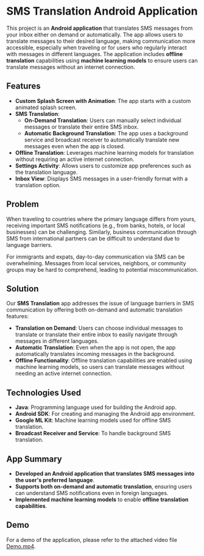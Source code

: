 # SMS Translation Android Application

This project is an **Android application** that translates SMS messages from your inbox either on demand or automatically. The app allows users to translate messages to their desired language, making communication more accessible, especially when traveling or for users who regularly interact with messages in different languages. The application includes **offline translation** capabilities using **machine learning models** to ensure users can translate messages without an internet connection.

## Features

- **Custom Splash Screen with Animation**: The app starts with a custom animated splash screen.
- **SMS Translation**:
  - **On-Demand Translation**: Users can manually select individual messages or translate their entire SMS inbox.
  - **Automatic Background Translation**: The app uses a background service and broadcast receiver to automatically translate new messages even when the app is closed.
- **Offline Translation**: Leverages machine learning models for translation without requiring an active internet connection.
- **Settings Activity**: Allows users to customize app preferences such as the translation language.
- **Inbox View**: Displays SMS messages in a user-friendly format with a translation option.

## Problem

When traveling to countries where the primary language differs from yours, receiving important SMS notifications (e.g., from banks, hotels, or local businesses) can be challenging. Similarly, business communication through SMS from international partners can be difficult to understand due to language barriers.

For immigrants and expats, day-to-day communication via SMS can be overwhelming. Messages from local services, neighbors, or community groups may be hard to comprehend, leading to potential miscommunication.

## Solution

Our **SMS Translation** app addresses the issue of language barriers in SMS communication by offering both on-demand and automatic translation features:

- **Translation on Demand**: Users can choose individual messages to translate or translate their entire inbox to easily navigate through messages in different languages.
- **Automatic Translation**: Even when the app is not open, the app automatically translates incoming messages in the background.
- **Offline Functionality**: Offline translation capabilities are enabled using machine learning models, so users can translate messages without needing an active internet connection.

## Technologies Used

- **Java**: Programming language used for building the Android app.
- **Android SDK**: For creating and managing the Android app environment.
- **Google ML Kit**: Machine learning models used for offline SMS translation.
- **Broadcast Receiver and Service**: To handle background SMS translation.

## App Summary

- **Developed an Android application that translates SMS messages into the user's preferred language**.
- **Supports both on-demand and automatic translation**, ensuring users can understand SMS notifications even in foreign languages.
- **Implemented machine learning models** to enable **offline translation capabilities**.

## Demo

For a demo of the application, please refer to the attached video file [Demo.mp4](Demo.mp4).


